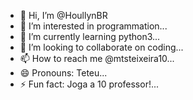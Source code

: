 - 👋 Hi, I’m @HoullynBR
- 👀 I’m interested in programmation...
- 🌱 I’m currently learning python3...
- 💞️ I’m looking to collaborate on coding...
- 📫 How to reach me @mtsteixeira10...
- 😄 Pronouns: Teteu...
- ⚡ Fun fact: Joga a 10 professor!...

<!---
HoullynBR/HoullynBR is a ✨ special ✨ repository because its `README.md` (this file) appears on your GitHub profile.
You can click the Preview link to take a look at your changes.
--->
